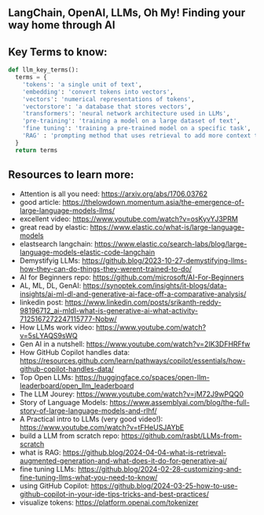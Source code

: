 ## LangChain, OpenAI, LLMs, Oh My! Finding your way home through AI 


## Key Terms to know:

```python
def llm_key_terms():
  terms = {
    'tokens': 'a single unit of text',
    'embedding': 'convert tokens into vectors',
    'vectors': 'numerical representations of tokens',
    'vectorstore': 'a database that stores vectors',
    'transformers': 'neural network architecture used in LLMs',
    'pre-training': 'training a model on a large dataset of text',
    'fine tuning': 'training a pre-trained model on a specific task',
    'RAG' : 'prompting method that uses retrieval to add more context to a prompt',
  }
  return terms
```

## Resources to learn more:

- Attention is all you need: https://arxiv.org/abs/1706.03762 
- good article: https://thelowdown.momentum.asia/the-emergence-of-large-language-models-llms/
- excellent video: https://www.youtube.com/watch?v=osKyvYJ3PRM 
- great read by elastic: https://www.elastic.co/what-is/large-language-models 
- elastsearch langchain: https://www.elastic.co/search-labs/blog/large-language-models-elastic-code-langchain
- Demystifyig LLMs: https://github.blog/2023-10-27-demystifying-llms-how-they-can-do-things-they-werent-trained-to-do/ 
- AI for Beginners repo: https://github.com/microsoft/AI-For-Beginners 
- AL, ML, DL, GenAI: https://synoptek.com/insights/it-blogs/data-insights/ai-ml-dl-and-generative-ai-face-off-a-comparative-analysis/
- linkedin post: https://www.linkedin.com/posts/srikanth-reddy-98196712_ai-mldl-what-is-generative-ai-what-activity-7125167272247115777-Nobw/
- How LLMs work video: https://www.youtube.com/watch?v=5sLYAQS9sWQ 
- Gen AI in a nutshell: https://www.youtube.com/watch?v=2IK3DFHRFfw 
- How GitHub Copilot handles data: https://resources.github.com/learn/pathways/copilot/essentials/how-github-copilot-handles-data/ 
- Top Open LLMs: https://huggingface.co/spaces/open-llm-leaderboard/open_llm_leaderboard 
- The LLM Jourey: https://www.youtube.com/watch?v=jM72J9wPQQ0
- Story of Language Models: https://www.assemblyai.com/blog/the-full-story-of-large-language-models-and-rlhf/ 
- A Practical intro to LLMs (very good video!): https://www.youtube.com/watch?v=tFHeUSJAYbE
- build a LLM from scratch repo: https://github.com/rasbt/LLMs-from-scratch
- what is RAG: https://github.blog/2024-04-04-what-is-retrieval-augmented-generation-and-what-does-it-do-for-generative-ai/ 
- fine tuning LLMs: https://github.blog/2024-02-28-customizing-and-fine-tuning-llms-what-you-need-to-know/ 
- using GitHub Copilot: https://github.blog/2024-03-25-how-to-use-github-copilot-in-your-ide-tips-tricks-and-best-practices/
- visualize tokens: https://platform.openai.com/tokenizer
